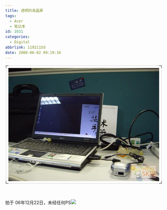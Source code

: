 ```yaml
---
title: 透明的液晶屏
tags:
  - Acer
  - 笔记本
id: 1031
categories:
  - Digital
abbrlink: 1192115d
date: 2008-06-02 09:19:16
---
```


![](/images/2008/06/02_200806020919006276_6476.jpg)

&nbsp;

拍于 06年12月22日，未经任何PS![](/images/2008/06/02_12785_12785.gif)